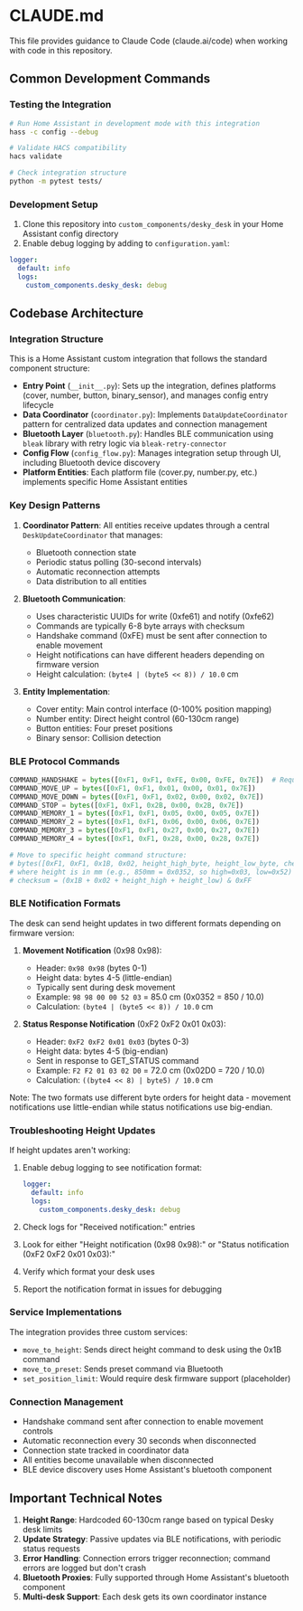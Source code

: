 # CLAUDE.md

This file provides guidance to Claude Code (claude.ai/code) when working with code in this repository.

## Common Development Commands

### Testing the Integration
```bash
# Run Home Assistant in development mode with this integration
hass -c config --debug

# Validate HACS compatibility
hacs validate

# Check integration structure
python -m pytest tests/
```

### Development Setup
1. Clone this repository into `custom_components/desky_desk` in your Home Assistant config directory
2. Enable debug logging by adding to `configuration.yaml`:
```yaml
logger:
  default: info
  logs:
    custom_components.desky_desk: debug
```

## Codebase Architecture

### Integration Structure
This is a Home Assistant custom integration that follows the standard component structure:

- **Entry Point** (`__init__.py`): Sets up the integration, defines platforms (cover, number, button, binary_sensor), and manages config entry lifecycle
- **Data Coordinator** (`coordinator.py`): Implements `DataUpdateCoordinator` pattern for centralized data updates and connection management
- **Bluetooth Layer** (`bluetooth.py`): Handles BLE communication using `bleak` library with retry logic via `bleak-retry-connector`
- **Config Flow** (`config_flow.py`): Manages integration setup through UI, including Bluetooth device discovery
- **Platform Entities**: Each platform file (cover.py, number.py, etc.) implements specific Home Assistant entities

### Key Design Patterns

1. **Coordinator Pattern**: All entities receive updates through a central `DeskUpdateCoordinator` that manages:
   - Bluetooth connection state
   - Periodic status polling (30-second intervals)
   - Automatic reconnection attempts
   - Data distribution to all entities

2. **Bluetooth Communication**:
   - Uses characteristic UUIDs for write (0xfe61) and notify (0xfe62)
   - Commands are typically 6-8 byte arrays with checksum
   - Handshake command (0xFE) must be sent after connection to enable movement
   - Height notifications can have different headers depending on firmware version
   - Height calculation: `(byte4 | (byte5 << 8)) / 10.0` cm

3. **Entity Implementation**:
   - Cover entity: Main control interface (0-100% position mapping)
   - Number entity: Direct height control (60-130cm range)
   - Button entities: Four preset positions
   - Binary sensor: Collision detection

### BLE Protocol Commands
```python
COMMAND_HANDSHAKE = bytes([0xF1, 0xF1, 0xFE, 0x00, 0xFE, 0x7E])  # Required initialization
COMMAND_MOVE_UP = bytes([0xF1, 0xF1, 0x01, 0x00, 0x01, 0x7E])
COMMAND_MOVE_DOWN = bytes([0xF1, 0xF1, 0x02, 0x00, 0x02, 0x7E])
COMMAND_STOP = bytes([0xF1, 0xF1, 0x2B, 0x00, 0x2B, 0x7E])
COMMAND_MEMORY_1 = bytes([0xF1, 0xF1, 0x05, 0x00, 0x05, 0x7E])
COMMAND_MEMORY_2 = bytes([0xF1, 0xF1, 0x06, 0x00, 0x06, 0x7E])
COMMAND_MEMORY_3 = bytes([0xF1, 0xF1, 0x27, 0x00, 0x27, 0x7E])
COMMAND_MEMORY_4 = bytes([0xF1, 0xF1, 0x28, 0x00, 0x28, 0x7E])

# Move to specific height command structure:
# bytes([0xF1, 0xF1, 0x1B, 0x02, height_high_byte, height_low_byte, checksum, 0x7E])
# where height is in mm (e.g., 850mm = 0x0352, so high=0x03, low=0x52)
# checksum = (0x1B + 0x02 + height_high + height_low) & 0xFF
```

### BLE Notification Formats

The desk can send height updates in two different formats depending on firmware version:

1. **Movement Notification** (0x98 0x98):
   - Header: `0x98 0x98` (bytes 0-1)
   - Height data: bytes 4-5 (little-endian)
   - Typically sent during desk movement
   - Example: `98 98 00 00 52 03` = 85.0 cm (0x0352 = 850 / 10.0)
   - Calculation: `(byte4 | (byte5 << 8)) / 10.0` cm

2. **Status Response Notification** (0xF2 0xF2 0x01 0x03):
   - Header: `0xF2 0xF2 0x01 0x03` (bytes 0-3)
   - Height data: bytes 4-5 (big-endian)
   - Sent in response to GET_STATUS command
   - Example: `F2 F2 01 03 02 D0` = 72.0 cm (0x02D0 = 720 / 10.0)
   - Calculation: `((byte4 << 8) | byte5) / 10.0` cm

Note: The two formats use different byte orders for height data - movement notifications use little-endian while status notifications use big-endian.

### Troubleshooting Height Updates

If height updates aren't working:

1. Enable debug logging to see notification format:
   ```yaml
   logger:
     default: info
     logs:
       custom_components.desky_desk: debug
   ```

2. Check logs for "Received notification:" entries
3. Look for either "Height notification (0x98 0x98):" or "Status notification (0xF2 0xF2 0x01 0x03):"
4. Verify which format your desk uses
5. Report the notification format in issues for debugging

### Service Implementations

The integration provides three custom services:
- `move_to_height`: Sends direct height command to desk using the 0x1B command
- `move_to_preset`: Sends preset command via Bluetooth
- `set_position_limit`: Would require desk firmware support (placeholder)

### Connection Management

- Handshake command sent after connection to enable movement controls
- Automatic reconnection every 30 seconds when disconnected
- Connection state tracked in coordinator data
- All entities become unavailable when disconnected
- BLE device discovery uses Home Assistant's bluetooth component

## Important Technical Notes

1. **Height Range**: Hardcoded 60-130cm range based on typical Desky desk limits
2. **Update Strategy**: Passive updates via BLE notifications, with periodic status requests
3. **Error Handling**: Connection errors trigger reconnection; command errors are logged but don't crash
4. **Bluetooth Proxies**: Fully supported through Home Assistant's bluetooth component
5. **Multi-desk Support**: Each desk gets its own coordinator instance
